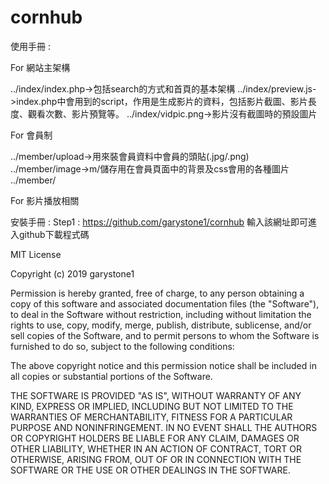 # cornhub

使用手冊 : 

For 網站主架構 

../index/index.php->包括search的方式和首頁的基本架構
../index/preview.js->index.php中會用到的script，作用是生成影片的資料，包括影片截圖、影片長度、觀看次數、影片預覽等。
../index/vidpic.png->影片沒有截圖時的預設圖片

For 會員制 

../member/upload->用來裝會員資料中會員的頭貼(.jpg/.png)
../member/image->m/儲存用在會員頁面中的背景及css會用的各種圖片
../member/

For 影片播放相關





安裝手冊 :
Step1 : https://github.com/garystone1/cornhub 輸入該網址即可進入github下載程式碼



MIT License

Copyright (c) 2019 garystone1

Permission is hereby granted, free of charge, to any person obtaining a copy
of this software and associated documentation files (the "Software"), to deal
in the Software without restriction, including without limitation the rights
to use, copy, modify, merge, publish, distribute, sublicense, and/or sell
copies of the Software, and to permit persons to whom the Software is
furnished to do so, subject to the following conditions:

The above copyright notice and this permission notice shall be included in all
copies or substantial portions of the Software.

THE SOFTWARE IS PROVIDED "AS IS", WITHOUT WARRANTY OF ANY KIND, EXPRESS OR
IMPLIED, INCLUDING BUT NOT LIMITED TO THE WARRANTIES OF MERCHANTABILITY,
FITNESS FOR A PARTICULAR PURPOSE AND NONINFRINGEMENT. IN NO EVENT SHALL THE
AUTHORS OR COPYRIGHT HOLDERS BE LIABLE FOR ANY CLAIM, DAMAGES OR OTHER
LIABILITY, WHETHER IN AN ACTION OF CONTRACT, TORT OR OTHERWISE, ARISING FROM,
OUT OF OR IN CONNECTION WITH THE SOFTWARE OR THE USE OR OTHER DEALINGS IN THE
SOFTWARE.
